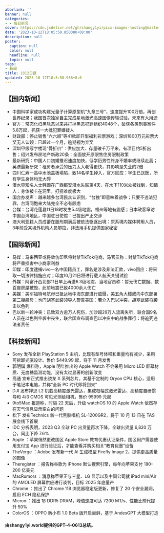 ```yaml
---
abbrlink: ''
banner: null
categories:
- - 每日新闻
cover: https://cdn.jsdelivr.net/gh/shangy1yi/picx-images-hosting@master/xw.1a15yyeng45c.webp
date: '2023-10-12T18:05:50.850380+08:00'
description: null
poster:
  caption: null
  color: null
  headline: null
  topic: null
tags:
- 新闻
title: 1012日报
updated: 2023-10-12T18:5:58.956+8:0
---
```

## 【国内新闻】

* 中国科学家成功构建光量子计算原型机“九章三号”，速度提升100万倍，再创世界纪录；我国首次独家自主完成星地激光高速图像传输试验，未来有大用途
* 官方：常态化扫黑除恶以来共打掉黑恶犯罪组织4048个，破获各类刑事案件5.8万起，抓获一大批犯罪嫌疑人
* 财政部：停止销售“六六顺”等41款即开型福利彩票游戏；深圳1800万元彩票大奖无人认领：已超过一个月，逾期视为弃奖
* 深圳甲级写字楼现“骨折价”：供应加大、存量破千万平米，有项目约5折出售；绍兴发布房地产新政20条：全面放开原限售住房限制政策
* 最新研究：中国人口初婚推迟速度加快，低学历男性终身不婚率或继续走高；英澳最新研究：租房者承受的压力太大老得更快，其影响是失业的2倍
* 四川仁寿一高中水池盖板塌陷，致14名学生掉入，官方回应：学生已送医，所有学生身体均无大碍
* 潜水界知名人士韩颋在广西都安潜水失联第4天，在水下110米处被找到，知情人：身体被卡在洞里，打捞难度极大
* 国台办发声：越来越多台湾民众认识到，“台独”即意味着战争；只要不违法犯罪，台湾同胞来大陆完全不必有顾虑
* 台媒：台湾花莲县11日18时发生5.4级地震，福州等地有震感；日本政客窜访中国台湾地区，中国驻日使馆：已提出严正交涉
* 澳大利亚籍人员成蕾在服刑期满后被依法驱逐出境：原系境内媒体聘用人员，3年前受某境外机构人员攀拉，非法用手机提供国家秘密

## 【国际新闻】

* 马媒：马来西亚或将效仿印尼将封禁TikTok电商，马官员称：封禁TikTok电商将严重损害中小商家利益
* 印媒：印度逮捕vivo一名中国籍员工，罪名是涉及非法汇款，vivo回应：将采取一切法律措施应对；印度10月21日将进行载人航天关键试验
* 外媒：阿富汗西北部11日早上再遭6.3级地震，当地官员称：暂无伤亡数据、数百座房屋被毁，此前地震已致4000余人伤亡
* 美媒：美军福特号航母已抵达地中海东部进行威慑，美五角大楼或向中东部署第二艘航母；也门胡塞武装领导人警告美国：若介入巴以冲突，胡塞武装将袭击以色列
* 巴以新一轮冲突：已致双方逾万人死伤，加沙超26万人流离失所，联合国9名人员在以色列空袭中丧生，联合国宣布调查巴以冲突中的战争罪行：将追究违法者责任

## 【科技新闻】

* Sony 发布全新 PlayStation 5 主机，比现有型号体积和重量均有减少，采用可拆卸光驱设计。售价 \$449.99 起，将于 11 月发售
* 郭明錤 爆料称，Apple 明年推出的 Apple Watch 不会采用 Micro LED 屏幕材质、无血糖监测功能，没有太过显著的创新改变
* 高通 宣布正式推出骁龙 X 系列芯片，其基于定制的 Oryon CPU 核心，适用于笔记本电脑，并称“全新 PC 时代即将到来”
* DJI 发布禅思 L2 机载高精度激光雷达，集成框幅式激光雷达、高精度自研惯导和 4/3 CMOS 可见光测绘相机，售价 95999 元起
* 9to5Mac 报道称，时隔 22 天后，升级 watchOS 10 的 Apple Watch 依然存在天气信息显示空白的问题
* 松下 发布Technics 新一代黑胶唱机 SL-1200GR2，将于 10 月 13 日在 TAS 展会线下首展
* IDC 分析表明，2023 Q3 全球 PC 出货量再次下降，全球出货量 6,820 万台，同比下降 7.6%
* Apple ：苹果悄然更改国区 Apple Store 教育优惠认证条件，国区用户需要使用支付宝 App 进行验证后，才能查看并购买相关“教育优惠”设备
* TheVerge ：Adobe 发布新一代 AI 生成模型 Firefly Image 2，提供更高质量的图像
* Theregister ：报告称谷歌为 iPhone 默认搜索引擎，每年向苹果支付 180-200 亿美元
* MacRumors ：消息称苹果正与三星、LG 显示以及中国公司就 iPad mini/Air 的 AMOLED 屏幕供应进行谈判，目标 2025 年底量产
* Chrome ：推出了 Chrome 118 浏览器稳定版更新，修复了 20 个安全漏洞，启用 ECH 隐私保护
* Micron ：推出 1β DDR5 DRAM，峰值速度可达 7200 MT/s、性能比前代提升 50%
* ColorOS ：OPPO 新小布 1.0 Beta 版开启尝鲜，基于 AndesGPT 大模型打造

#### 由shangy1yi.world提供的GPT-4-0613总结。
